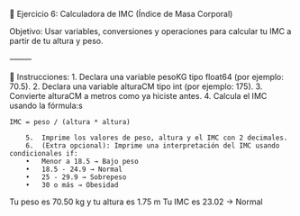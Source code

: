 🧩 Ejercicio 6: Calculadora de IMC (Índice de Masa Corporal)

Objetivo: Usar variables, conversiones y operaciones para calcular tu IMC a partir de tu altura y peso.

⸻

🔧 Instrucciones: 
	1. Declara una variable pesoKG tipo float64 (por ejemplo: 70.5). 
	2. Declara una variable alturaCM tipo int (por ejemplo: 175). 
	3. Convierte alturaCM a metros como ya hiciste antes. 
	4. Calcula el IMC usando la fórmula:s

    IMC = peso / (altura * altura)

    	5.	Imprime los valores de peso, altura y el IMC con 2 decimales.
    	6.	(Extra opcional): Imprime una interpretación del IMC usando condicionales if:
    	•	Menor a 18.5 → Bajo peso
    	•	18.5 - 24.9 → Normal
    	•	25 - 29.9 → Sobrepeso
    	•	30 o más → Obesidad

Tu peso es 70.50 kg y tu altura es 1.75 m
Tu IMC es 23.02 → Normal
